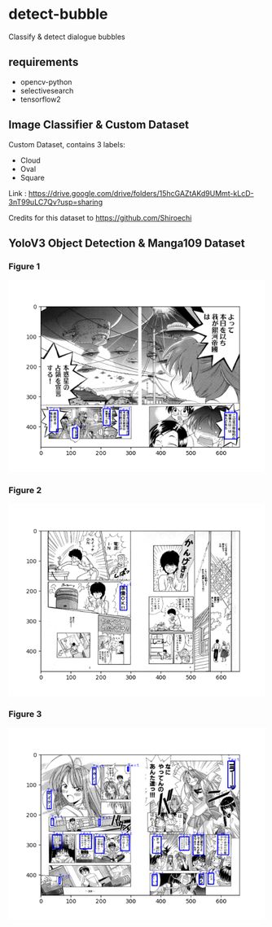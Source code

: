 # detect-bubble
Classify & detect dialogue bubbles

## requirements
- opencv-python
- selectivesearch
- tensorflow2

## Image Classifier & Custom Dataset
Custom Dataset, contains 3 labels: 
- Cloud
- Oval
- Square

Link : https://drive.google.com/drive/folders/15hcGAZtAKd9UMmt-kLcD-3nT99uLC7Qv?usp=sharing

Credits for this dataset to https://github.com/Shiroechi

## YoloV3 Object Detection & Manga109 Dataset
### Figure 1
![Figure_1](https://github.com/madeyoga/detect-bubble/blob/master/Object%20Detection/Output/Figure_1.png)

### Figure 2
![Figure_2](https://github.com/madeyoga/detect-bubble/blob/master/Object%20Detection/Output/Figure_2.png)

### Figure 3
![Figure_3](https://github.com/madeyoga/detect-bubble/blob/master/Object%20Detection/Output/Figure_3.png)
